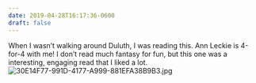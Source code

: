 ```yaml
---
date: 2019-04-28T16:17:36-0600
draft: false
---
```




When I wasn’t walking around Duluth, I was reading this. Ann Leckie is 4-for-4 with me! I don’t read much fantasy for fun, but this one was a interesting, engaging read that I liked a lot. ![30E14F77-991D-4177-A999-881EFA38B9B3.jpg](http://ianwhitney.micro.blog/uploads/2019/b53abe6df2.jpg)



